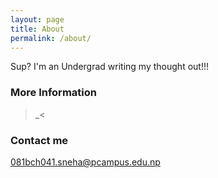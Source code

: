 ```yaml
---
layout: page
title: About
permalink: /about/
---
```



Sup? I'm an Undergrad writing my thought out!!!

### More Information
>_<

### Contact me

[081bch041.sneha@pcampus.edu.np](mailto:email@domain.com)
